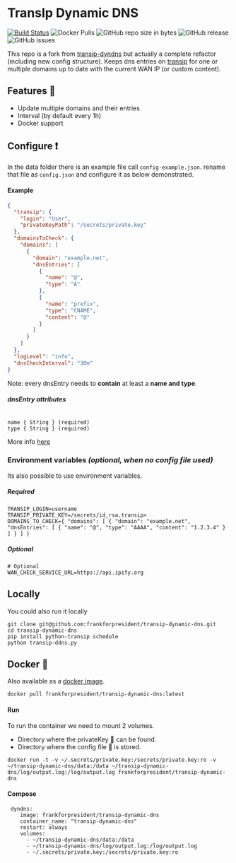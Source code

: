# TransIp Dynamic DNS

[![Build Status](https://travis-ci.com/frankforpresident/transip-dynamic-dns.svg?branch=master)](https://travis-ci.com/frankforpresident/transip-dynamic-dns)
![Docker Pulls](https://img.shields.io/docker/pulls/frankforpresident/transip-dynamic-dns.svg)
![GitHub repo size in bytes](https://img.shields.io/github/repo-size/frankforpresident/transip-dynamic-dns.svg)
![GitHub release](https://img.shields.io/github/release/frankforpresident/transip-dynamic-dns.svg)
![GitHub issues](https://img.shields.io/github/issues/frankforpresident/transip-dynamic-dns.svg)

This repo is a fork from [transip-dyndns](https://github.com/RolfKoenders/transip-dyndns) but actually a complete refactor (including new config structure).
Keeps dns entries on [transip](http://www.transip.nl) for one or multiple domains up to date with the current WAN IP (or custom content).

## Features :mega:

- Update multiple domains and their entries
- Interval (by default every 1h)
- Docker support

## Configure :heavy_exclamation_mark:

In the data folder there is an example file call `config-example.json`. rename that file as `config.json` and configure it as below demonstrated.

#### Example

```json
{
  "transip": {
    "login": "User",
    "privateKeyPath": "/secrets/private.key"
  },
  "domainsToCheck": {
    "domains": [
      {
        "domain": "example.net",
        "dnsEntries": [
          {
            "name": "@",
            "type": "A"
          },
          {
            "name": "prefix",
            "type": "CNAME",
            "content": "@"
          }
        ]
      }
    ]
  },
  "logLevel": "info",
  "dnsCheckInterval": "30m"
}
```

Note: every dnsEntry needs to **contain** at least a **name and type**.

##### dnsEntry attributes

```

name { String } (required)
type { String } (required)

```

More info [here](https://www.npmjs.com/package/transip#transipinstancedomainservicesetdnsentries)

### Environment variables _(optional, when no config file used)_

Its also possible to use environment variables.

##### Required

```
TRANSIP_LOGIN=username
TRANSIP_PRIVATE_KEY=/secrets/id_rsa.transip>
DOMAINS_TO_CHECK={ "domains": [ { "domain": "example.net", "dnsEntries": [ { "name": "@", "type": "AAAA", "content": "1.2.3.4" } ] } ] }
```

##### Optional

```
# Optional
WAN_CHECK_SERVICE_URL=https://api.ipify.org
```

## Locally

You could also run it locally

```
git clone git@github.com:frankforpresident/transip-dynamic-dns.git
cd transip-dynamic-dns
pip install python-transip schedule
python transip-ddns.py
```

## Docker :whale:

Also available as a [docker image](https://hub.docker.com/r/frankforpresident/transip-dynamic-dns/).

```
docker pull frankforpresident/transip-dynamic-dns:latest
```

#### Run

To run the container we need to mount 2 volumes.

- Directory where the privateKey :key: can be found.
- Directory where the config file :page_facing_up: is stored.

```
docker run -t -v ~/.secrets/private.key:/secrets/private.key:ro -v ~/transip-dynamic-dns/data:/data ~/transip-dynamic-dns/log/output.log:/log/output.log frankforpresident/transip-dynamic-dns
```

#### Compose

```
 dyndns:
    image: frankforpresident/transip-dynamic-dns
    container_name: "transip-dynamic-dns"
    restart: always
    volumes:
      - ~/transip-dynamic-dns/data:/data
      - ~/transip-dynamic-dns/log/output.log:/log/output.log
      - ~/.secrets/private.key:/secrets/private.key:ro
```
